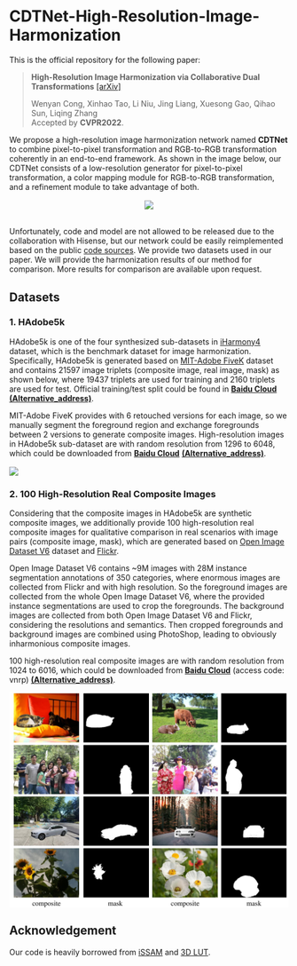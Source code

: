 # CDTNet-High-Resolution-Image-Harmonization


This is the official repository for the following paper:

> **High-Resolution Image Harmonization via Collaborative Dual Transformations**  [[arXiv]](https://arxiv.org/abs/2109.06671)<br>
>
> Wenyan Cong, Xinhao Tao, Li Niu, Jing Liang, Xuesong Gao, Qihao Sun, Liqing Zhang<br>
> Accepted by **CVPR2022**.

We propose a high-resolution image harmonization network named **CDTNet** to combine pixel-to-pixel transformation and RGB-to-RGB transformation coherently in an end-to-end framework. As shown in the image below, our CDTNet consists of a low-resolution generator for pixel-to-pixel transformation, a color mapping module for RGB-to-RGB transformation, and a refinement module to take advantage of both. 

<div align="center">
  <img src='https://bcmi.sjtu.edu.cn/~niuli/github_images/CDTnetwork.jpg' align="center" width=800>
</div>

<br>Unfortunately, code and model are not allowed to be released due to the collaboration with Hisense, but our network could be easily reimplemented based on the public [code sources](#codesource). We provide two datasets used in our paper. We will provide the harmonization results of our method for comparison. More results for comparison are available upon request. 

## Datasets

### 1. HAdobe5k

HAdobe5k is one of the four synthesized sub-datasets in [iHarmony4](https://github.com/bcmi/Image-Harmonization-Dataset-iHarmony4) dataset, which is the benchmark dataset for image harmonization. Specifically, HAdobe5k is generated based on [MIT-Adobe FiveK](<http://data.csail.mit.edu/graphics/fivek/>) dataset and contains 21597 image triplets (composite image, real image, mask) as shown below, where 19437 triplets are used for training and 2160 triplets are used for test. Official training/test split could be found in **[Baidu Cloud](https://pan.baidu.com/s/1NAtLnCdY1-4uxRKB8REPQg)** [**(Alternative_address)**](https://cloud.bcmi.sjtu.edu.cn/sharing/eBXLV8iU5).

MIT-Adobe FiveK provides with 6 retouched versions for each image, so we manually segment the foreground region and exchange foregrounds between 2 versions to generate composite images. High-resolution images in HAdobe5k sub-dataset are with random resolution from 1296 to 6048, which could be downloaded from **[Baidu Cloud](https://pan.baidu.com/s/1NAtLnCdY1-4uxRKB8REPQg)** [**(Alternative_address)**](https://cloud.bcmi.sjtu.edu.cn/sharing/eBXLV8iU5).

<img src='examples/hadobe5k.png' align="center" width=600>

### 2. 100 High-Resolution Real Composite Images

Considering that the composite images in HAdobe5k are synthetic composite images, we additionally provide 100 high-resolution real composite images for qualitative comparison in real scenarios with image pairs (composite image, mask), which are generated based on [Open Image Dataset V6](https://storage.googleapis.com/openimages/web/index.html) dataset and [Flickr](https://www.flickr.com). 

Open Image Dataset V6 contains ~9M images with 28M instance segmentation annotations of 350 categories, where enormous images are collected from Flickr and with high resolution. So the foreground images are collected from the whole Open Image Dataset V6, where the provided instance segmentations are used to crop the foregrounds. The background images are collected from both Open Image Dataset V6 and Flickr, considering the resolutions and semantics. Then cropped foregrounds and background images are combined using PhotoShop, leading to obviously inharmonious composite images.

100 high-resolution real composite images are with random resolution from 1024 to 6016, which could be downloaded from **[Baidu Cloud](https://pan.baidu.com/s/1fTfLBMxb7sAKtbpQVsfh8g)** (access code: vnrp) [**(Alternative_address)**](https://cloud.bcmi.sjtu.edu.cn/sharing/c9frU77Il).

<img src='examples/hr_real_comp_100.jpg' align="center" width=700>

## Acknowledgement<a name="codesource"></a> 

Our code is heavily borrowed from [iSSAM](https://github.com/saic-vul/image_harmonization) and [3D LUT](https://github.com/HuiZeng/Image-Adaptive-3DLUT).
